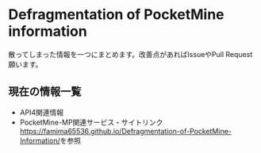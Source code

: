 # Defragmentation of PocketMine information
散ってしまった情報を一つにまとめます。改善点があればIssueやPull Request願います。

## 現在の情報一覧
- API4関連情報
- PocketMine-MP関連サービス・サイトリンク
<https://famima65536.github.io/Defragmentation-of-PocketMine-Information/>を参照
